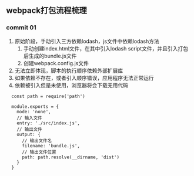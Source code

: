 ## webpack打包流程梳理

### commit 01

1. 原始阶段，手动引入三方依赖lodash，js文件中依赖lodash方法
   1. 手动创建index.html文件，在其中引入lodash script文件，并且引入打包后生成的bundle.js文件
   2. 创建webpack.config.js文件
2. 无法立即体现，脚本的执行顺序依赖外部扩展库
3. 如果依赖不存在，或者引入顺序错误，应用程序无法正常运行
4. 依赖被引入但是未使用，浏览器将会下载无用代码


```
  const path = require('path')

  module.exports = {
    mode: 'none',
    // 输入文件
    entry: './src/index.js',
    // 输出文件
    output: {
      // 输出文件名
      filename: 'bundle.js',
      // 输出文件位置
      path: path.resolve(__dirname, 'dist')
    }
  }
```